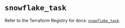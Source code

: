 # `snowflake_task`

Refer to the Terraform Registry for docs: [`snowflake_task`](https://registry.terraform.io/providers/snowflake-labs/snowflake/0.84.0/docs/resources/task).
